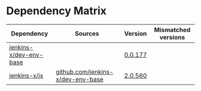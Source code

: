 # Dependency Matrix

Dependency | Sources | Version | Mismatched versions
---------- | ------- | ------- | -------------------
[jenkins-x/dev-env-base](https://github.com/jenkins-x/dev-env-base) |  | [0.0.177](https://github.com/jenkins-x/dev-env-base/releases/tag/v0.0.177) | 
[jenkins-x/jx](https://github.com/jenkins-x/jx) | [github.com/jenkins-x/dev-env-base](https://github.com/jenkins-x/dev-env-base) | [2.0.560](https://github.com/jenkins-x/jx/releases/tag/v2.0.560) | 
